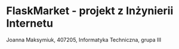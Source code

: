 # FlaskMarket - projekt z Inżynierii Internetu
Joanna Maksymiuk, 407205, Informatyka Techniczna, grupa III
